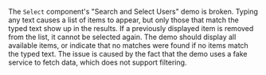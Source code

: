 The `Select` component's "Search and Select Users" demo is broken. Typing any text causes a list of items to appear, but only those that match the typed text show up in the results. If a previously displayed item is removed from the list, it cannot be selected again. The demo should display all available items, or indicate that no matches were found if no items match the typed text. The issue is caused by the fact that the demo uses a fake service to fetch data, which does not support filtering.
